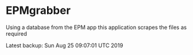 # EPMgrabber
Using a database from the EPM app this application scrapes the files as required


Latest backup: Sun Aug 25 09:07:01 UTC 2019
